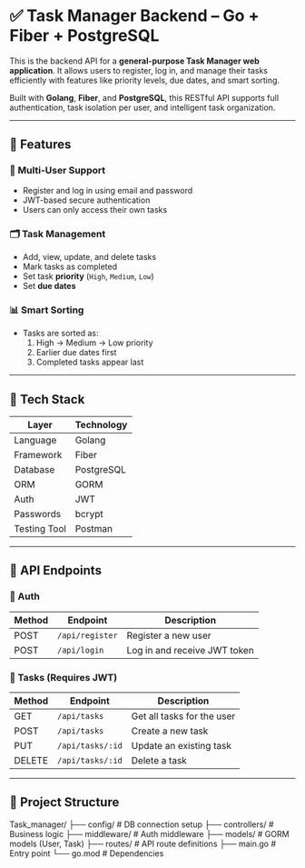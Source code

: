 # ✅ Task Manager Backend – Go + Fiber + PostgreSQL

This is the backend API for a **general-purpose Task Manager web application**. It allows users to register, log in, and manage their tasks efficiently with features like priority levels, due dates, and smart sorting.

Built with **Golang**, **Fiber**, and **PostgreSQL**, this RESTful API supports full authentication, task isolation per user, and intelligent task organization.

---

## 🚀 Features

### 👥 Multi-User Support
- Register and log in using email and password
- JWT-based secure authentication
- Users can only access their own tasks

### 🗂️ Task Management
- Add, view, update, and delete tasks
- Mark tasks as completed
- Set task **priority** (`High`, `Medium`, `Low`)
- Set **due dates**

### 📊 Smart Sorting
- Tasks are sorted as:
  1. High → Medium → Low priority
  2. Earlier due dates first
  3. Completed tasks appear last

---

## 🧱 Tech Stack

| Layer        | Technology   |
|--------------|--------------|
| Language     | Golang       |
| Framework    | Fiber        |
| Database     | PostgreSQL   |
| ORM          | GORM         |
| Auth         | JWT          |
| Passwords    | bcrypt       |
| Testing Tool | Postman      |

---

## 🔗 API Endpoints

### 🔐 Auth

| Method | Endpoint        | Description         |
|--------|-----------------|---------------------|
| POST   | `/api/register` | Register a new user |
| POST   | `/api/login`    | Log in and receive JWT token |

### 🧾 Tasks (Requires JWT)

| Method | Endpoint         | Description                   |
|--------|------------------|-------------------------------|
| GET    | `/api/tasks`     | Get all tasks for the user    |
| POST   | `/api/tasks`     | Create a new task             |
| PUT    | `/api/tasks/:id` | Update an existing task       |
| DELETE | `/api/tasks/:id` | Delete a task                 |

---

## 🔧 Project Structure
Task_manager/
├── config/ # DB connection setup
├── controllers/ # Business logic
├── middleware/ # Auth middleware
├── models/ # GORM models (User, Task)
├── routes/ # API route definitions
├── main.go # Entry point
└── go.mod # Dependencies
